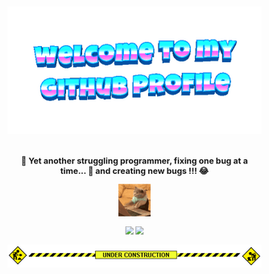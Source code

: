 <div align="center">
	<img src="welcome-header.gif" alt="welcome to my github profile">
	<br>
	<br>
	<h3 align="center">🐞 Yet another struggling programmer, fixing one bug at a time... 💢 and creating new bugs !!! 😂</h3>
	<img src="cat-typing.gif">
</div>

<br>

<div align="center">
  <img src="https://github-readme-stats.vercel.app/api?username=Amruta08&show_icons=true&theme=dark" height="180em" />
	<img src="https://github-readme-stats.vercel.app/api/top-langs/?username=Amruta08&layout=compact&theme=radical" height="180em" />
	<!--<img src="https://streak-stats.demolab.com?user=Amruta08&theme=dark&hide_border=false" height="180em" />-->
	<br>
	<br>
</div>


<div align="center">
    <img src="under-construction.gif">
</div>


